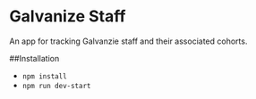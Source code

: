 # Galvanize Staff

An app for tracking Galvanzie staff and their associated cohorts.

##Installation

* `npm install`
* `npm run dev-start`
